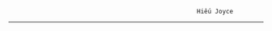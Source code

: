                                                         Hiếu Joyce

-----------------------------------------------------------------------------------------------------------